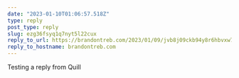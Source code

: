 ```yaml
---
date: "2023-01-10T01:06:57.518Z"
type: reply 
post_type: reply
slug: ezg36fsyq1q7nyt5l22cux
reply_to_url: https://brandontreb.com/2023/01/09/jvb8j09ckb94y8r6hbvxw7
reply_to_hostname: brandontreb.com
---
```

Testing a reply from Quill